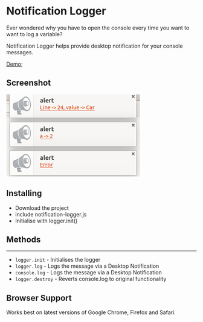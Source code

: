 # Notification Logger

Ever wondered why you have to open the console every time you want to want to log a variable? 

Notification Logger helps provide desktop notification for your console messages.

[Demo](https://hkirat.github.io/notification-logger/);


## Screenshot

![notification-logger](./images/image.png)

## Installing
 - Download the project
 - include notification-logger.js
 - Initialise with logger.init()

## Methods
-----
* `logger.init` - Initialises the logger
* `logger.log` - Logs the message via a Desktop Notification
* `console.log` - Logs the message via a Desktop Notification
* `logger.destroy` - Reverts console.log to original functionality

## Browser Support

Works best on latest versions of Google Chrome, Firefox and Safari.

